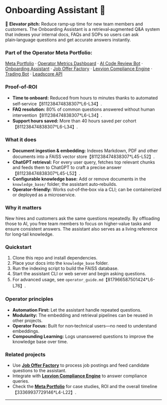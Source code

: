 # Onboarding Assistant 🧠

🚀 **Elevator pitch:** Reduce ramp‑up time for new team members and customers. The Onboarding Assistant is a retrieval‑augmented Q&A system that indexes your internal docs, FAQs and SOPs so users can ask plain‑language questions and get accurate answers instantly.

### Part of the Operator Meta Portfolio:
[Meta Portfolio](https://github.com/Bigmannot23/meta_portfolio) · [Operator Metrics Dashboard](https://github.com/Bigmannot23/operator_metrics_dashboard) · [AI Code Review Bot](https://github.com/Bigmannot23/ai_code_review_bot) · [Onboarding Assistant](#) · [Job Offer Factory](https://github.com/Bigmannot23/job_offer_factory_autorun) · [Lexvion Compliance Engine](https://github.com/Bigmannot23/lexvion) · [Trading Bot](https://github.com/Bigmannot23/lexvion_trading_bot_full_auto) · [Leadscore API](https://github.com/Bigmannot23/operators-leadscore-api)

### Proof‑of‑ROI
- **Time to onboard:** Reduced from hours to minutes thanks to automated self‑service【811238474838307†L6-L34】.
- **FAQ resolution:** 80% of common questions answered without human intervention【811238474838307†L6-L34】.
- **Support hours saved:** More than 40 hours saved per cohort【811238474838307†L6-L34】.

### What it does
- **Document ingestion & embedding:** Indexes Markdown, PDF and other documents into a FAISS vector store【811238474838307†L45-L52】.
- **ChatGPT retrieval:** For every user query, fetches top relevant chunks and feeds them to ChatGPT to craft a precise answer【811238474838307†L45-L52】.
- **Configurable knowledge base:** Add or remove documents in the `knowledge_base/` folder; the assistant auto‑rebuilds.
- **Operator‑friendly:** Works out‑of‑the‑box via a CLI; can be containerized or deployed as a microservice.

### Why it matters
New hires and customers ask the same questions repeatedly. By offloading those to AI, you free team members to focus on higher‑value tasks and ensure consistent answers. The assistant also serves as a living reference for long‑tail knowledge.

### Quickstart
1. Clone this repo and install dependencies.
2. Place your docs into the `knowledge_base` folder.
3. Run the indexing script to build the FAISS database.
4. Start the assistant CLI or web server and begin asking questions.
5. For advanced usage, see `operator_guide.md`【817966587501424†L6-L76】.

### Operator principles
- **Automation First:** Let the assistant handle repeated questions.
- **Modularity:** The embedding and retrieval pipelines can be reused in other projects.
- **Operator Focus:** Built for non‑technical users—no need to understand embeddings.
- **Compounding Learning:** Logs unanswered questions to improve the knowledge base over time.

### Related projects
- Use **[Job Offer Factory](https://github.com/Bigmannot23/job_offer_factory_autorun)** to process job postings and feed candidate questions to the assistant.
- Integrate with **[Lexvion Compliance Engine](https://github.com/Bigmannot23/lexvion)** to answer compliance queries.
- Check the **[Meta Portfolio](https://github.com/Bigmannot23/meta_portfolio)** for case studies, ROI and the overall timeline【33369937729146†L4-L22】.

---
